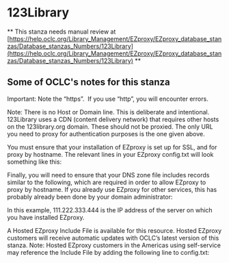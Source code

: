 # 123Library
** This stanza needs manual review at [https://help.oclc.org/Library_Management/EZproxy/EZproxy_database_stanzas/Database_stanzas_Numbers/123Library](https://help.oclc.org/Library_Management/EZproxy/EZproxy_database_stanzas/Database_stanzas_Numbers/123Library) **

## Some of OCLC's notes for this stanza

Important: Note the &ldquo;https&rdquo;.&nbsp; If you use &ldquo;http&rdquo;, you will encounter errors.

Note: There is no Host or Domain line. This is deliberate and intentional. 123Library uses a CDN (content delivery network) that requires other hosts on the 123library.org domain. These should not be proxied. The only URL you need to proxy for authentication purposes is the one given above.

You must ensure that your installation of EZproxy is set up for SSL, and for proxy by hostname. The relevant lines in your EZproxy config.txt will look something like this:

Finally, you will need to ensure that your DNS zone file includes records similar to the following, which are required in order to allow EZproxy to proxy by hostname. If you already use EZproxy for other services, this has probably already been done by your domain administrator:

In this example, 111.222.333.444 is the IP address of the server on which you have installed EZproxy.

A Hosted EZproxy Include File is available for this resource. Hosted EZproxy customers will receive automatic updates with OCLC&rsquo;s latest version of this stanza. Note: Hosted EZproxy customers in the Americas using self-service may reference the Include File by adding the following line to config.txt:

&nbsp;
